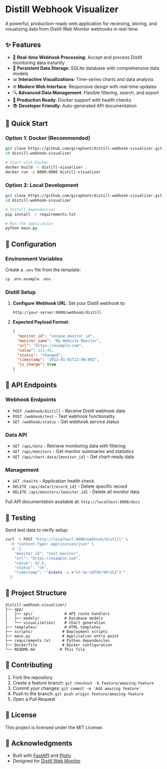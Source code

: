 # Distill Webhook Visualizer

A powerful, production-ready web application for receiving, storing, and visualizing data from Distill Web Monitor webhooks in real-time.

## ✨ Features

- 📡 **Real-time Webhook Processing**: Accept and process Distill monitoring data instantly
- 💾 **Persistent Data Storage**: SQLite database with comprehensive data models
- 📊 **Interactive Visualizations**: Time-series charts and data analysis
- 🌐 **Modern Web Interface**: Responsive design with real-time updates
- 🔍 **Advanced Data Management**: Flexible filtering, search, and export
- 🚀 **Production Ready**: Docker support with health checks
- 📚 **Developer Friendly**: Auto-generated API documentation

## 🚀 Quick Start

### Option 1: Docker (Recommended)

```bash
git clone https://github.com/giraphant/distill-webhook-visualizer.git
cd distill-webhook-visualizer

# Start with Docker
docker build -t distill-visualizer .
docker run -p 8000:8000 distill-visualizer
```

### Option 2: Local Development

```bash
git clone https://github.com/giraphant/distill-webhook-visualizer.git
cd distill-webhook-visualizer

# Install dependencies
pip install -r requirements.txt

# Run the application
python main.py
```

## 🔧 Configuration

### Environment Variables

Create a `.env` file from the template:

```bash
cp .env.example .env
```

### Distill Setup

1. **Configure Webhook URL**: Set your Distill webhook to:
   ```
   http://your-server:8000/webhook/distill
   ```

2. **Expected Payload Format**:
   ```json
   {
     "monitor_id": "unique_monitor_id",
     "monitor_name": "My Website Monitor",
     "url": "https://example.com",
     "value": 123.45,
     "status": "changed",
     "timestamp": "2023-01-01T12:00:00Z",
     "is_change": true
   }
   ```

## 🔌 API Endpoints

### Webhook Endpoints
- `POST /webhook/distill` - Receive Distill webhook data
- `POST /webhook/test` - Test webhook functionality
- `GET /webhook/status` - Get webhook service status

### Data API
- `GET /api/data` - Retrieve monitoring data with filtering
- `GET /api/monitors` - Get monitor summaries and statistics
- `GET /api/chart-data/{monitor_id}` - Get chart-ready data

### Management
- `GET /health` - Application health check
- `DELETE /api/data/{record_id}` - Delete specific record
- `DELETE /api/monitors/{monitor_id}` - Delete all monitor data

Full API documentation available at: `http://localhost:8000/docs`

## 🧪 Testing

Send test data to verify setup:

```bash
curl -X POST "http://localhost:8000/webhook/distill" \
  -H "Content-Type: application/json" \
  -d '{
    "monitor_id": "test_monitor",
    "url": "https://example.com",
    "value": 42.5,
    "status": "ok",
    "timestamp": "'$(date -u +"%Y-%m-%dT%H:%M:%SZ")'"
  }'
```

## 📁 Project Structure

```
distill-webhook-visualizer/
├── app/
│   ├── api/              # API route handlers
│   ├── models/           # Database models
│   └── visualization/    # Chart generation
├── templates/            # HTML templates
├── scripts/             # Deployment scripts
├── main.py              # Application entry point
├── requirements.txt     # Python dependencies
├── Dockerfile           # Docker configuration
└── README.md           # This file
```

## 🤝 Contributing

1. Fork the repository
2. Create a feature branch: `git checkout -b feature/amazing-feature`
3. Commit your changes: `git commit -m 'Add amazing feature'`
4. Push to the branch: `git push origin feature/amazing-feature`
5. Open a Pull Request

## 📄 License

This project is licensed under the MIT License.

## 🙏 Acknowledgments

- Built with [FastAPI](https://fastapi.tiangolo.com/) and [Plotly](https://plotly.com/)
- Designed for [Distill Web Monitor](https://distill.io/)